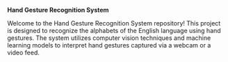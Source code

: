 **Hand Gesture Recognition System**

Welcome to the Hand Gesture Recognition System repository! 
This project is designed to recognize the alphabets of the English language using hand gestures. The system utilizes computer vision techniques and machine learning models to interpret hand gestures captured via a webcam or a video feed.
